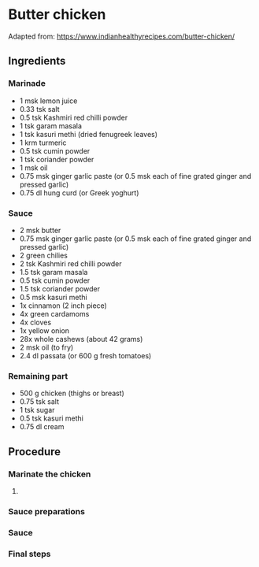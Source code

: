 # Butter chicken
Adapted from: https://www.indianhealthyrecipes.com/butter-chicken/
## Ingredients
### Marinade
- 1 msk lemon juice
- 0.33 tsk salt
- 0.5 tsk Kashmiri red chilli powder
- 1 tsk garam masala
- 1 tsk kasuri methi (dried fenugreek leaves)
- 1 krm turmeric
- 0.5 tsk cumin powder
- 1 tsk coriander powder
- 1 msk oil
- 0.75 msk ginger garlic paste (or 0.5 msk each of fine grated ginger and pressed garlic)
- 0.75 dl hung curd (or Greek yoghurt)
### Sauce
- 2 msk butter
- 0.75 msk ginger garlic paste (or 0.5 msk each of fine grated ginger and pressed garlic)
- 2 green chilies
- 2 tsk Kashmiri red chilli powder
- 1.5 tsk garam masala
- 0.5 tsk cumin powder
- 1.5 tsk coriander powder
- 0.5 msk kasuri methi
- 1x cinnamon (2 inch piece)
- 4x green cardamoms
- 4x cloves
- 1x yellow onion
- 28x whole cashews (about 42 grams)
- 2 msk oil (to fry)
- 2.4 dl passata (or 600 g fresh tomatoes)
### Remaining part
- 500 g chicken (thighs or breast)
- 0.75 tsk salt
- 1 tsk sugar
- 0.5 tsk kasuri methi
- 0.75 dl cream
## Procedure
### Marinate the chicken
1. 
### Sauce preparations

### Sauce

### Final steps


